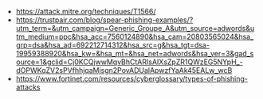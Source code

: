 - https://attack.mitre.org/techniques/T1566/
- https://trustpair.com/blog/spear-phishing-examples/?utm_term=&utm_campaign=Generic_Groupe_A&utm_source=adwords&utm_medium=ppc&hsa_acc=7560124890&hsa_cam=20803565024&hsa_grp=dsa&hsa_ad=692212714312&hsa_src=g&hsa_tgt=dsa-19959388920&hsa_kw=&hsa_mt=&hsa_net=adwords&hsa_ver=3&gad_source=1&gclid=Cj0KCQjwwMqvBhCtARIsAIXsZpZR1QWzEG5NYpH_-dOPWKqZV2sPVfhhjqaMjsgn2PovADUalApwzfYaAk45EALw_wcB
- https://www.fortinet.com/resources/cyberglossary/types-of-phishing-attacks